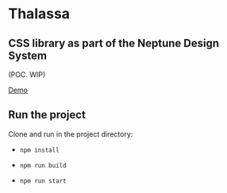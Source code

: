 # Thalassa

## CSS library as part of the Neptune Design System
(POC. WIP)

[Demo](https://transferwise.github.io/thalassa/)

## Run the project

Clone and run in the project directory:

- `npm install`

- `npm run build`

- `npm run start`
